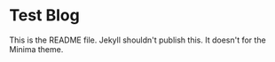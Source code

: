 # Test Blog

This is the README file.
Jekyll shouldn't publish this.
It doesn't for the Minima theme.
